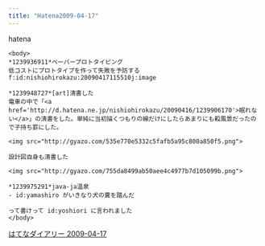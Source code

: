 ```yaml
---
title: "Hatena2009-04-17"
---
```


hatena

```
<body>
*1239936911*ペーパープロトタイピング
低コストにプロトタイプを作って失敗を予防する
f:id:nishiohirokazu:20090417115510j:image

*1239948727*[art]清書した
電車の中で「<a href='http://d.hatena.ne.jp/nishiohirokazu/20090416/1239906170'>眠れない</a>」の清書をした。単純に当初描くつもりの線だけにしたらあまりにも殺風景だったので子持ち罫にした。

<img src="http://gyazo.com/535e770e5332c5fafb5a95c800a850f5.png">

設計図自身も清書した

<img src="http://gyazo.com/755da8499ab50aee4c4977b7d105099b.png">

*1239975291*java-ja温泉
- id:yamashiro がいきなり犬の糞を踏んだ

って書けって id:yoshiori に言われました
</body>
```


[はてなダイアリー 2009-04-17](https://nishiohirokazu.hatenadiary.org/archive/2009/04/17)